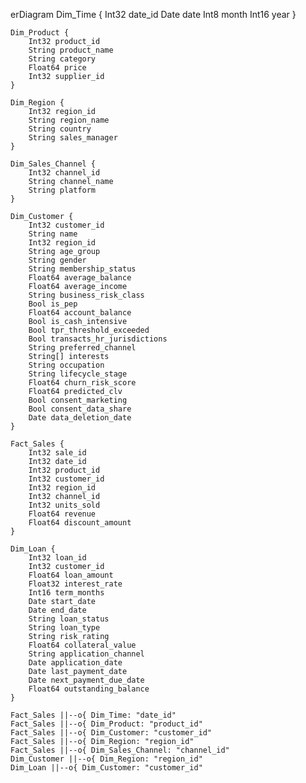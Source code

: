 erDiagram
    Dim_Time {
        Int32 date_id
        Date date
        Int8 month
        Int16 year
    }

    Dim_Product {
        Int32 product_id
        String product_name
        String category
        Float64 price
        Int32 supplier_id
    }

    Dim_Region {
        Int32 region_id
        String region_name
        String country
        String sales_manager
    }

    Dim_Sales_Channel {
        Int32 channel_id
        String channel_name
        String platform
    }

    Dim_Customer {
        Int32 customer_id
        String name
        Int32 region_id
        String age_group
        String gender
        String membership_status
        Float64 average_balance
        Float64 average_income
        String business_risk_class
        Bool is_pep
        Float64 account_balance
        Bool is_cash_intensive
        Bool tpr_threshold_exceeded
        Bool transacts_hr_jurisdictions
        String preferred_channel
        String[] interests
        String occupation
        String lifecycle_stage
        Float64 churn_risk_score
        Float64 predicted_clv
        Bool consent_marketing
        Bool consent_data_share
        Date data_deletion_date
    }

    Fact_Sales {
        Int32 sale_id
        Int32 date_id
        Int32 product_id
        Int32 customer_id
        Int32 region_id
        Int32 channel_id
        Int32 units_sold
        Float64 revenue
        Float64 discount_amount
    }

    Dim_Loan {
        Int32 loan_id
        Int32 customer_id
        Float64 loan_amount
        Float32 interest_rate
        Int16 term_months
        Date start_date
        Date end_date
        String loan_status
        String loan_type
        String risk_rating
        Float64 collateral_value
        String application_channel
        Date application_date
        Date last_payment_date
        Date next_payment_due_date
        Float64 outstanding_balance
    }

    Fact_Sales ||--o{ Dim_Time: "date_id"
    Fact_Sales ||--o{ Dim_Product: "product_id"
    Fact_Sales ||--o{ Dim_Customer: "customer_id"
    Fact_Sales ||--o{ Dim_Region: "region_id"
    Fact_Sales ||--o{ Dim_Sales_Channel: "channel_id"
    Dim_Customer ||--o{ Dim_Region: "region_id"
    Dim_Loan ||--o{ Dim_Customer: "customer_id"
